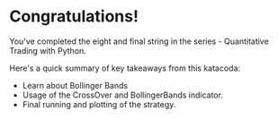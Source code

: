 # Congratulations!
You've completed the eight and final string in the series - Quantitative Trading with Python.

Here's a quick summary of key takeaways from this katacoda:

* Learn about Bollinger Bands
* Usage of the CrossOver and BollingerBands indicator.
* Final running and plotting of the strategy.